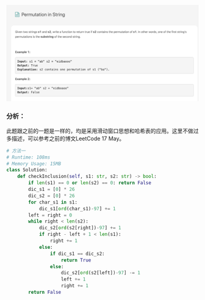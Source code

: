 ![Question](./images/May-Week3-4-1.png)

### **分析：**

此题跟之前的一题是一样的，均是采用滑动窗口思想和哈希表的应用。这里不做过多描述，可以参考之前的博文LeetCode 17 May。

```python
# 方法一
# Runtime: 108ms
# Memory Usage: 15MB
class Solution:
    def checkInclusion(self, s1: str, s2: str) -> bool:
        if len(s1) == 0 or len(s2) == 0: return False
        dic_s1 = [0] * 26
        dic_s2 = [0] * 26
        for char_s1 in s1:
            dic_s1[ord(char_s1)-97] += 1
        left = right = 0
        while right < len(s2):
            dic_s2[ord(s2[right])-97] += 1
            if right - left + 1 < len(s1):
                right += 1
            else:
                if dic_s1 == dic_s2:
                    return True
                else:
                    dic_s2[ord(s2[left])-97] -= 1
                    left += 1
                    right += 1
        return False
```


